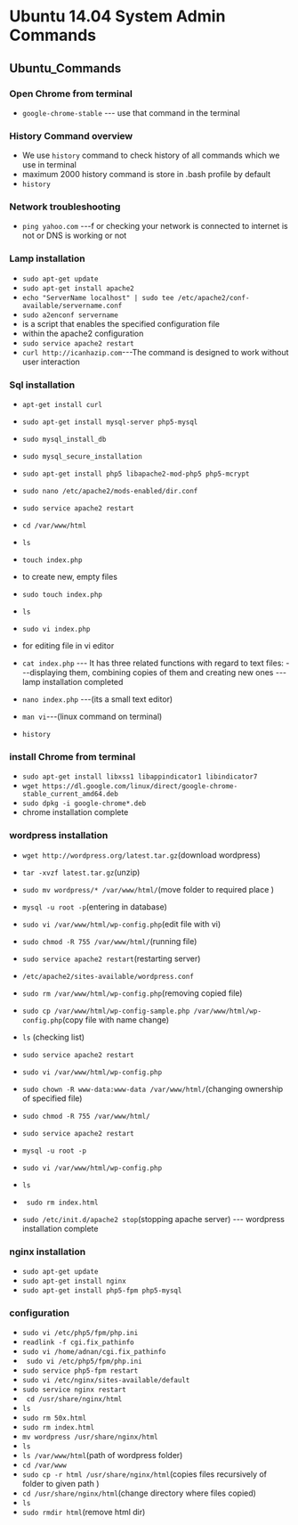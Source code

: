 # Ubuntu 14.04 System Admin Commands


## Ubuntu_Commands

### Open Chrome from terminal 
* `google-chrome-stable` --- use that command in the terminal 


### History Command overview 
* We use `history` command to check history of all commands which we use in terminal
* maximum 2000 history command is store in .bash profile by default
* `history`

### Network troubleshooting   
* `ping yahoo.com` ---f or checking your network is connected to internet is not or DNS is working or not

###  Lamp installation

*   `sudo apt-get update`
*   `sudo apt-get install apache2`
*   `echo "ServerName localhost" | sudo tee /etc/apache2/conf-available/servername.conf`
*   `sudo a2enconf servername`
* is  a  script  that  enables the specified configuration file
* within the apache2 configuration
*   `sudo service apache2 restart`
*   `curl http://icanhazip.com`---The command is designed to work without user interaction

### Sql installation

*   `apt-get install curl`
 
*   `sudo apt-get install mysql-server php5-mysql`
*   `sudo mysql_install_db`
*   `sudo mysql_secure_installation`
*   `sudo apt-get install php5 libapache2-mod-php5 php5-mcrypt`
*   `sudo nano /etc/apache2/mods-enabled/dir.conf`
*   `sudo service apache2 restart`
*   `cd /var/www/html`
*   `ls`
*  `touch index.php`
  * to create new, empty files
*  `sudo touch index.php`
*  `ls`

*  `sudo vi index.php`
  * for editing file in vi editor
*  `cat index.php`
  --- It has three related functions with regard to text files: 
  ---displaying them, combining copies of them and creating new ones
  --- lamp installation completed
*  `nano index.php` ---(its a small text editor)
*  `man vi`---(linux command on terminal)
*  `history`

  
###  install Chrome from terminal
*  `sudo apt-get install libxss1 libappindicator1 libindicator7`
*  `wget https://dl.google.com/linux/direct/google-chrome-stable_current_amd64.deb`
*  `sudo dpkg -i google-chrome*.deb`
* chrome installation complete


### wordpress installation
*   `wget http://wordpress.org/latest.tar.gz`(download wordpress)
*   `tar -xvzf latest.tar.gz`(unzip)
*   `sudo mv wordpress/* /var/www/html/`(move folder to required place )
*   `mysql -u root -p`(entering in database)
*   `sudo vi /var/www/html/wp-config.php`(edit file with vi)
*   `sudo chmod -R 755 /var/www/html/`(running file)
*   `sudo service apache2 restart`(restarting server)
*   `/etc/apache2/sites-available/wordpress.conf`
*   `sudo rm /var/www/html/wp-config.php`(removing copied file)
*   `sudo cp /var/www/html/wp-config-sample.php /var/www/html/wp-config.php`(copy file with name change)

*   `ls` (checking list)
*   `sudo service apache2 restart`
*   `sudo vi /var/www/html/wp-config.php`
*   `sudo chown -R www-data:www-data /var/www/html/`(changing ownership of specified file)
*   `sudo chmod -R 755 /var/www/html/`
*   `sudo service apache2 restart`
 
*   `mysql -u root -p`
*   `sudo vi /var/www/html/wp-config.php`
*   `ls`
 
*  ` sudo rm index.html`

*   `sudo /etc/init.d/apache2 stop`(stopping apache server)
   --- wordpress installation complete


### nginx installation
*   `sudo apt-get update`
*   `sudo apt-get install nginx`
*   `sudo apt-get install php5-fpm php5-mysql`

  
### configuration
*   `sudo vi /etc/php5/fpm/php.ini`
*  `readlink -f cgi.fix_pathinfo`
*   `sudo vi /home/adnan/cgi.fix_pathinfo`
*  ` sudo vi /etc/php5/fpm/php.ini`
*   `sudo service php5-fpm restart`
*   `sudo vi /etc/nginx/sites-available/default`
*   `sudo service nginx restart`
*  ` cd /usr/share/nginx/html`
*   `ls`
*   `sudo rm 50x.html` 
*   `sudo rm index.html` 
*   `mv wordpress /usr/share/nginx/html`
*   `ls`
*   `ls /var/www/html`(path of wordpress folder)
*   `cd /var/www`
*   `sudo cp -r html /usr/share/nginx/html`(copies files recursively of folder to given path )
*   `cd /usr/share/nginx/html`(change directory where files copied)
*   `ls`
*   `sudo rmdir html`(remove html dir)
